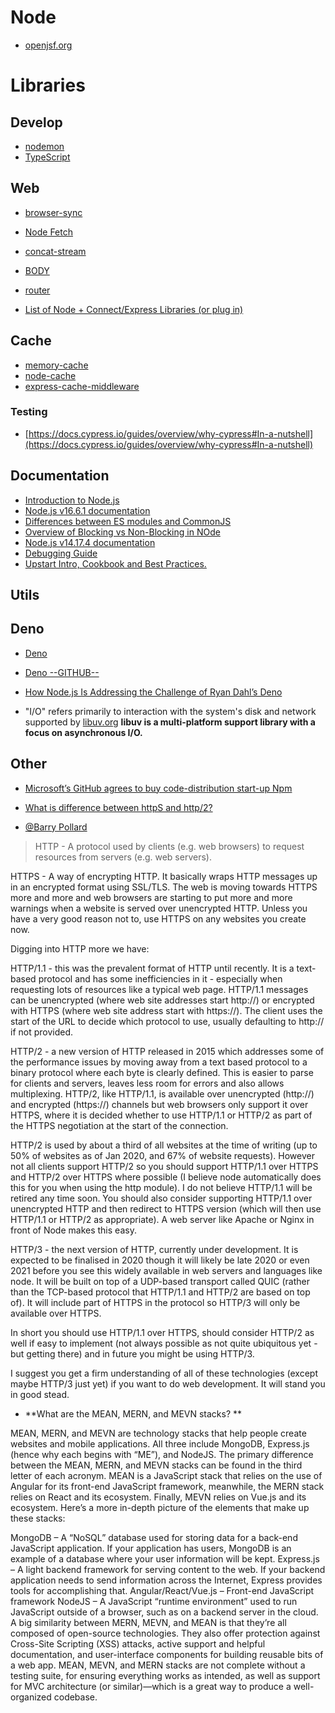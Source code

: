 Node
=============

- [openjsf.org](https://openjsf.org)

Libraries
=========


Develop
--------

- [nodemon](https://www.npmjs.com/package/nodemon)
- [TypeScript](https://www.npmjs.com/package/typescript)

Web
----

- [browser-sync](https://browsersync.io)

- [Node Fetch](https://www.npmjs.com/package/node-fetch)
- [concat-stream](https://www.npmjs.com/package/concat-stream)
- [BODY](https://www.npmjs.com/package/body)
- [router](https://www.npmjs.com/package/router)
- [List of Node + Connect/Express Libraries (or plug in)](https://github.com/senchalabs/connect#middleware)


Cache
-----

- [memory-cache](www.npmjs.com/package/memory-cach)
- [node-cache](https://www.npmjs.com/package/node-cache)
- [express-cache-middleware](www.npmjs.com/package/express-cache-middleware)



### Testing 

- [https://docs.cypress.io/guides/overview/why-cypress#In-a-nutshell](https://docs.cypress.io/guides/overview/why-cypress#In-a-nutshell)



Documentation
-------------

- [Introduction to Node.js](https://nodejs.dev/learn)
- [Node.js v16.6.1 documentation](https://nodejs.org/api/esm.html)
- [Differences between ES modules and CommonJS](https://nodejs.org/docs/latest-v14.x/api/esm.html#esm_differences_between_es_modules_and_commonjs)
- [Overview of Blocking vs Non-Blocking in NOde](https://nodejs.org/en/docs/guides/blocking-vs-non-blocking/)
- [Node.js v14.17.4 documentation](https://nodejs.org/docs/latest-v14.x/api/)
- [Debugging Guide](https://github.com/pirple/The-NodeJS-Master-Class.git)
- [Upstart Intro, Cookbook and Best Practices.](https://upstart.ubuntu.com/cookbook/#environment-variables)


Utils
-----


Deno
-----

- [Deno](https://deno.land)
- [Deno --GITHUB--](https://github.com/denoland/deno)
- [How Node.js Is Addressing the Challenge of Ryan Dahl’s Deno](https://thenewstack.io/how-node-js-is-addressing-the-challenge-of-ryan-dahls-deno/)

- "I/O" refers primarily to interaction with the system's disk and network supported by [libuv.org](https://libuv.org) **libuv is a multi-platform support library with a focus on asynchronous I/O.**

Other
-----

- [Microsoft’s GitHub agrees to buy code-distribution start-up Npm](https://www.cnbc.com/2020/03/16/microsoft-github-agrees-to-buy-code-distribution-start-up-npm.html)

- [What is difference between httpS and http/2?](https://stackoverflow.com/questions/53488601/what-is-difference-between-https-and-http-2)
- [@Barry Pollard](https://stackoverflow.com/a/53489924/13903942)
> HTTP - A protocol used by clients (e.g. web browsers) to request resources from servers (e.g. web servers).

HTTPS - A way of encrypting HTTP. It basically wraps HTTP messages up in an encrypted format using SSL/TLS. The web is moving towards HTTPS more and more and web browsers are starting to put more and more warnings when a website is served over unencrypted HTTP. Unless you have a very good reason not to, use HTTPS on any websites you create now.

Digging into HTTP more we have:

HTTP/1.1 - this was the prevalent format of HTTP until recently. It is a text-based protocol and has some inefficiencies in it - especially when requesting lots of resources like a typical web page. HTTP/1.1 messages can be unencrypted (where web site addresses start http://) or encrypted with HTTPS (where web site address start with https://). The client uses the start of the URL to decide which protocol to use, usually defaulting to http:// if not provided.

HTTP/2 - a new version of HTTP released in 2015 which addresses some of the performance issues by moving away from a text based protocol to a binary protocol where each byte is clearly defined. This is easier to parse for clients and servers, leaves less room for errors and also allows multiplexing. HTTP/2, like HTTP/1.1, is available over unencrypted (http://) and encrypted (https://) channels but web browsers only support it over HTTPS, where it is decided whether to use HTTP/1.1 or HTTP/2 as part of the HTTPS negotiation at the start of the connection.

HTTP/2 is used by about a third of all websites at the time of writing (up to 50% of websites as of Jan 2020, and 67% of website requests). However not all clients support HTTP/2 so you should support HTTP/1.1 over HTTPS and HTTP/2 over HTTPS where possible (I believe node automatically does this for you when using the http module). I do not believe HTTP/1.1 will be retired any time soon. You should also consider supporting HTTP/1.1 over unencrypted HTTP and then redirect to HTTPS version (which will then use HTTP/1.1 or HTTP/2 as appropriate). A web server like Apache or Nginx in front of Node makes this easy.

HTTP/3 - the next version of HTTP, currently under development. It is expected to be finalised in 2020 though it will likely be late 2020 or even 2021 before you see this widely available in web servers and languages like node. It will be built on top of a UDP-based transport called QUIC (rather than the TCP-based protocol that HTTP/1.1 and HTTP/2 are based on top of). It will include part of HTTPS in the protocol so HTTP/3 will only be available over HTTPS.

In short you should use HTTP/1.1 over HTTPS, should consider HTTP/2 as well if easy to implement (not always possible as not quite ubiquitous yet - but getting there) and in future you might be using HTTP/3.

I suggest you get a firm understanding of all of these technologies (except maybe HTTP/3 just yet) if you want to do web development. It will stand you in good stead.


* **What are the MEAN, MERN, and MEVN stacks? **

MEAN, MERN, and MEVN are technology stacks that help people create websites and mobile applications. All three include MongoDB, Express.js (hence why each begins with “ME”), and NodeJS. The primary difference between the MEAN, MERN, and MEVN stacks can be found in the third letter of each acronym. MEAN is a JavaScript stack that relies on the use of Angular for its front-end JavaScript framework, meanwhile, the MERN stack relies on React and its ecosystem. Finally, MEVN relies on Vue.js and its ecosystem. Here’s a more in-depth picture of the elements that make up these stacks: 

MongoDB – A “NoSQL” database used for storing data for a back-end JavaScript application. If your application has users, MongoDB is an example of a database where your user information will be kept.
Express.js – A light backend framework for serving content to the web. If your backend application needs to send information across the Internet, Express provides tools for accomplishing that.
Angular/React/Vue.js – Front-end JavaScript framework
NodeJS –  A JavaScript “runtime environment” used to run JavaScript outside of a browser, such as on a backend server in the cloud.
A big similarity between MERN, MEVN, and MEAN is that they’re all composed of open-source technologies. They also offer protection against Cross-Site Scripting (XSS) attacks, active support and helpful documentation, and user-interface components for building reusable bits of a web app. MEAN, MEVN, and MERN stacks are not complete without a testing suite, for ensuring everything works as intended, as well as support for MVC architecture (or similar)—which is a great way to produce a well-organized codebase. 